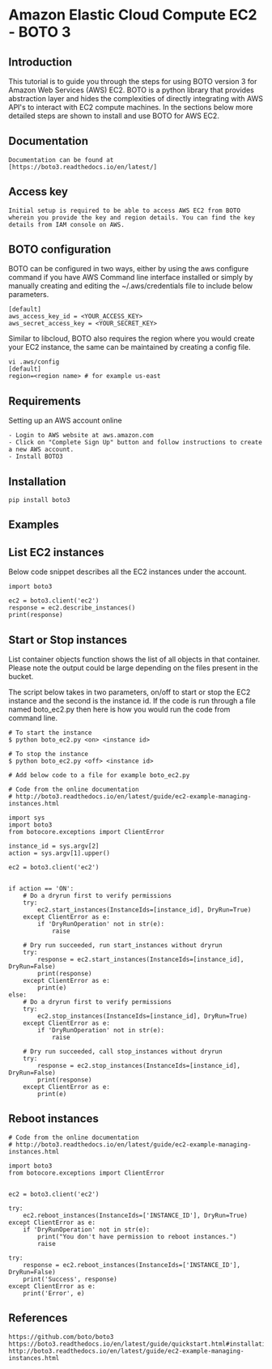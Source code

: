 **Amazon Elastic Cloud Compute EC2 - BOTO 3**
====================================================


Introduction
------------

This tutorial is to guide you through the steps for using BOTO version 3 for Amazon Web Services (AWS) EC2. BOTO is a python library that provides abstraction layer and hides the complexities of directly integrating with AWS API's to interact with EC2 compute machines. In the sections below more detailed steps are shown to install and use BOTO for AWS EC2.

Documentation
-------------
	Documentation can be found at [https://boto3.readthedocs.io/en/latest/]


Access key
------------------------

	Initial setup is required to be able to access AWS EC2 from BOTO wherein you provide the key and region details. You can find the key details from IAM console on AWS.

BOTO configuration
------------------

BOTO can be configured in two ways, either by using the aws configure command if you have AWS Command line interface installed or simply by manually creating and editing the ~/.aws/credentials file to include below parameters.

	[default]
	aws_access_key_id = <YOUR_ACCESS_KEY>
	aws_secret_access_key = <YOUR_SECRET_KEY>

Similar to libcloud, BOTO also requires the region where you would create your EC2 instance, the same can be maintained by creating a config file.

	vi .aws/config
	[default]
	region=<region name> # for example us-east

Requirements
------------

Setting up an AWS account online

	- Login to AWS website at aws.amazon.com
	- Click on "Complete Sign Up" button and follow instructions to create a new AWS account.
	- Install BOTO3

Installation
------------

	pip install boto3

Examples
------------

List EC2 instances
---------------

Below code snippet describes all the EC2 instances under the account.

	import boto3
	
	ec2 = boto3.client('ec2')
	response = ec2.describe_instances()
	print(response)


Start or Stop instances
-----------------------

List container objects function shows the list of all objects in that container. Please note the output could be large depending on the files present in the bucket.

The script below takes in two parameters, on/off to start or stop the EC2 instance and the second is the instance id. If the code is run through a file named boto_ec2.py then here is how you would run the code from command line.

	# To start the instance
	$ python boto_ec2.py <on> <instance id>

	# To stop the instance
	$ python boto_ec2.py <off> <instance id>

	# Add below code to a file for example boto_ec2.py

    # Code from the online documentation
	# http://boto3.readthedocs.io/en/latest/guide/ec2-example-managing-instances.html

	import sys
	import boto3
	from botocore.exceptions import ClientError
	
	instance_id = sys.argv[2]
	action = sys.argv[1].upper()
	
	ec2 = boto3.client('ec2')

 
	if action == 'ON':
	    # Do a dryrun first to verify permissions
	    try:
	        ec2.start_instances(InstanceIds=[instance_id], DryRun=True)
	    except ClientError as e:
	        if 'DryRunOperation' not in str(e):
	            raise
	
	    # Dry run succeeded, run start_instances without dryrun
	    try:
	        response = ec2.start_instances(InstanceIds=[instance_id], DryRun=False)
	        print(response)
	    except ClientError as e:
	        print(e)
	else:
	    # Do a dryrun first to verify permissions
	    try:
	        ec2.stop_instances(InstanceIds=[instance_id], DryRun=True)
	    except ClientError as e:
	        if 'DryRunOperation' not in str(e):
	            raise
	
	    # Dry run succeeded, call stop_instances without dryrun
	    try:
	        response = ec2.stop_instances(InstanceIds=[instance_id], DryRun=False)
	        print(response)
	    except ClientError as e:
	        print(e)


Reboot instances
----------------

	# Code from the online documentation
	# http://boto3.readthedocs.io/en/latest/guide/ec2-example-managing-instances.html

	import boto3
	from botocore.exceptions import ClientError
	
	
	ec2 = boto3.client('ec2')
	
	try:
	    ec2.reboot_instances(InstanceIds=['INSTANCE_ID'], DryRun=True)
	except ClientError as e:
	    if 'DryRunOperation' not in str(e):
	        print("You don't have permission to reboot instances.")
	        raise
	
	try:
	    response = ec2.reboot_instances(InstanceIds=['INSTANCE_ID'], DryRun=False)
	    print('Success', response)
	except ClientError as e:
	    print('Error', e)


References
-----------

	https://github.com/boto/boto3
	https://boto3.readthedocs.io/en/latest/guide/quickstart.html#installation
	http://boto3.readthedocs.io/en/latest/guide/ec2-example-managing-instances.html



